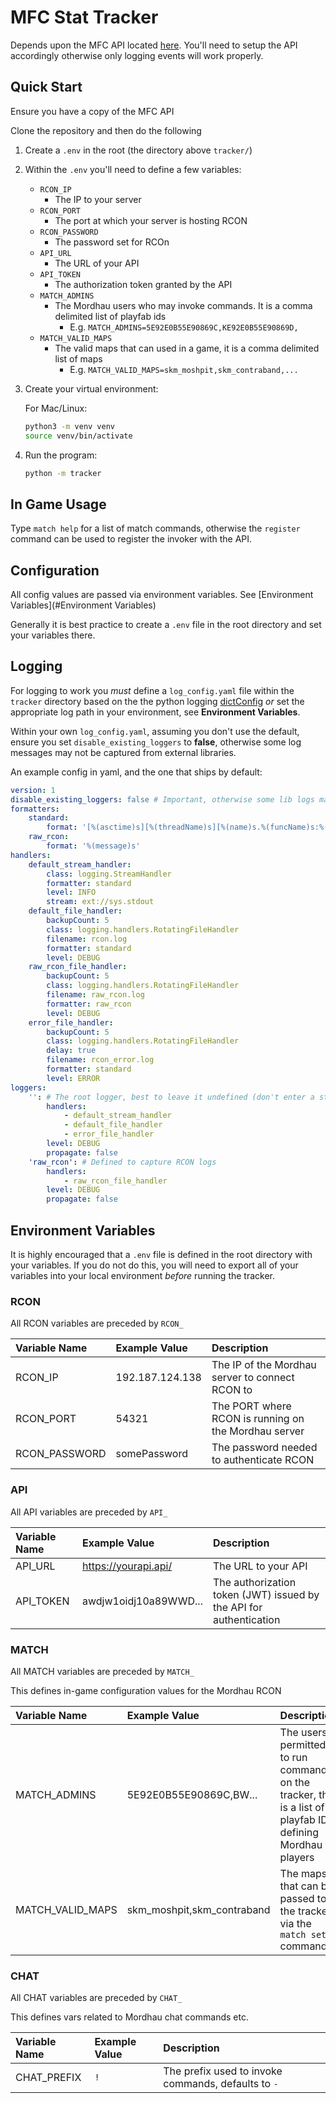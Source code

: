 # MFC Stat Tracker

Depends upon the MFC API located [here](https://gitlab.cloud-technology.io/MFC/MFC-ELO).
You'll need to setup the API accordingly otherwise only logging events will work properly.

## Quick Start

Ensure you have a copy of the MFC API

Clone the repository and then do the following

1. Create a `.env` in the root (the directory above `tracker/`)
2. Within the `.env` you'll need to define a few variables:
    - `RCON_IP`
      - The IP to your server
    - `RCON_PORT`
        - The port at which your server is hosting RCON
    - `RCON_PASSWORD`
        - The password set for RCOn
    - `API_URL`
        - The URL of your API
    - `API_TOKEN`
        - The authorization token granted by the API
    - `MATCH_ADMINS`
        - The Mordhau users who may invoke commands. 
          It is a comma delimited list of playfab ids
            - E.g. `MATCH_ADMINS=5E92E0B55E90869C,KE92E0B55E90869D,`
    - `MATCH_VALID_MAPS`
        - The valid maps that can used in a game, 
          it is a comma delimited list of maps
            - E.g. `MATCH_VALID_MAPS=skm_moshpit,skm_contraband,...`

3. Create your virtual environment:
   
    For Mac/Linux:
    ```bash
    python3 -m venv venv
    source venv/bin/activate
    ```
4. Run the program:
   ```bash
   python -m tracker
   ```

## In Game Usage

Type `match help` for a list of match commands, otherwise the `register` command can be used to register the invoker
with the API.

## Configuration
All config values are passed via environment variables. See [Environment Variables](#Environment Variables)

Generally it is best practice to create a `.env` file in the root directory and set your variables there.

## Logging

For logging to work you *must* define a `log_config.yaml` file within the `tracker` directory based on the the python
logging [dictConfig](https://docs.python.org/3/library/logging.config.html#dictionary-schema-details) *or* set the 
appropriate log path in your environment, see **Environment Variables**. 

Within your own `log_config.yaml`, assuming you don't use the default, ensure you set `disable_existing_loggers` to
**false**, otherwise some log messages may not be captured from external libraries.

An example config in yaml, and the one that ships by default:

```yaml
version: 1
disable_existing_loggers: false # Important, otherwise some lib logs may be dropped
formatters:
    standard:
        format: '[%(asctime)s][%(threadName)s][%(name)s.%(funcName)s:%(lineno)d][%(levelname)s] %(message)s'
    raw_rcon:
        format: '%(message)s'
handlers:
    default_stream_handler:
        class: logging.StreamHandler
        formatter: standard
        level: INFO
        stream: ext://sys.stdout
    default_file_handler:
        backupCount: 5
        class: logging.handlers.RotatingFileHandler
        filename: rcon.log
        formatter: standard
        level: DEBUG
    raw_rcon_file_handler:
        backupCount: 5
        class: logging.handlers.RotatingFileHandler
        filename: raw_rcon.log
        formatter: raw_rcon
        level: DEBUG
    error_file_handler:
        backupCount: 5
        class: logging.handlers.RotatingFileHandler
        delay: true
        filename: rcon_error.log
        formatter: standard
        level: ERROR
loggers:
    '': # The root logger, best to leave it undefined (don't enter a string)
        handlers:
            - default_stream_handler
            - default_file_handler
            - error_file_handler
        level: DEBUG
        propagate: false
    'raw_rcon': # Defined to capture RCON logs
        handlers:
            - raw_rcon_file_handler
        level: DEBUG
        propagate: false
```

## Environment Variables

It is highly encouraged that a `.env` file is defined in the root directory with your variables. If you do not do this,
you will need to export all of your variables into your local environment *before* running the tracker.

### RCON

All RCON variables are preceded by `RCON_`

| Variable Name   | Example Value   | Description
| :---            | :---            | :---
| RCON_IP         | 192.187.124.138 | The IP of the Mordhau server to connect RCON to
| RCON_PORT       | 54321           | The PORT where RCON is running on the Mordhau server
| RCON_PASSWORD   | somePassword    | The password needed to authenticate RCON

### API

All API variables are preceded by `API_`

| Variable Name   | Example Value         | Description
| :---            | :---                  | :---
| API_URL         | https://yourapi.api/  | The URL to your API
| API_TOKEN       | awdjw1oidj10a89WWD... | The authorization token (JWT) issued by the API for authentication


### MATCH

All MATCH variables are preceded by `MATCH_`

This defines in-game configuration values for the Mordhau RCON

| Variable Name   | Example Value               | Description
| :---            | :---                        | :---
| MATCH_ADMINS    | 5E92E0B55E90869C,BW...      | The users permitted to run commands on the tracker, this is a list of playfab IDs defining Mordhau players
| MATCH_VALID_MAPS| skm_moshpit,skm_contraband  | The maps that can be passed to the tracker via the `match setup` command


### CHAT

All CHAT variables are preceded by `CHAT_`

This defines vars related to Mordhau chat commands etc.

| Variable Name   | Example Value               | Description
| :---            | :---                        | :---
| CHAT_PREFIX     | `!`                          | The prefix used to invoke commands, defaults to `-`